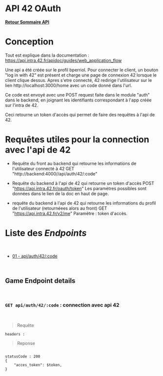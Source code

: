 # API 42 OAuth

**[Retour Sommaire API](./00_Sommaire_API.md)**

# Conception
Tout est explique dans la documentation : https://api.intra.42.fr/apidoc/guides/web_application_flow

Une api a été créée sur le profil bperriol.
Pour connecter le client, un bouton "log in with 42" est présent et charge une page de connexion 42 lorsque le client clique dessus.
Apres s'etre connecté, 42 redirige l'utilisateur sur le lien http://localhost:3000/home avec un code donné dans l'url.

Ce code est envoyé avec une POST request faite dans le module "auth" dans le backend, en joignant les identifiants correspondant à l'app créée sur l'intra de 42.

Ceci retourne un token d'accès qui permet de faire des requêtes à l'api de 42.

# Requêtes utiles pour la connection avec l'api de 42

- Requête du front au backend qui retourne les informations de l'utilisateur connecté à 42
GET "http://backend:4000//api/auth/42/:code"

- Requête du backend à l'api de 42 qui retourne un token d'accès
POST "https://api.intra.42.fr/oauth/token"
Les paramètres possibles sont données dans le lien de la doc en haut de page.

- requête du backend à l'api de 42 qui retourne les informations du profil de l'utilisateur (retournéees alors au front)
GET "https://api.intra.42.fr/v2/me"
Paramètre : token d'accès.

# Liste des *Endpoints*
<br>

- [01 - api/auth/42/:code](#api-auth-42)

<br>

## Game Endpoint details
<br>

### `GET api/auth/42/:code` : connection avec api 42 <a id="api-auth-42"></a>
<br>

> Requête

  ```
  headers :

  ```

> Reponse

  ```

  statusCode : 200
  {
      "acces_token": $token,
  }

  ```
<br><br>
